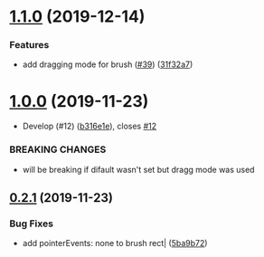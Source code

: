 # [1.1.0](https://github.com/DavidSanwald/react-use-brush/compare/v1.0.0...v1.1.0) (2019-12-14)


### Features

* add dragging mode for brush ([#39](https://github.com/DavidSanwald/react-use-brush/issues/39)) ([31f32a7](https://github.com/DavidSanwald/react-use-brush/commit/31f32a7ef06473d6fda64582aa74bd053c975601))

# [1.0.0](https://github.com/DavidSanwald/react-use-brush/compare/v0.2.1...v1.0.0) (2019-11-23)


* Develop (#12) ([b316e1e](https://github.com/DavidSanwald/react-use-brush/commit/b316e1e71787f7390072fc4180896265d305dfd2)), closes [#12](https://github.com/DavidSanwald/react-use-brush/issues/12)


### BREAKING CHANGES

* will be breaking if difault wasn't set but dragg mode was used

## [0.2.1](https://github.com/DavidSanwald/react-use-brush/compare/v0.2.0...v0.2.1) (2019-11-23)


### Bug Fixes

* add pointerEvents: none to brush rect| ([5ba9b72](https://github.com/DavidSanwald/react-use-brush/commit/5ba9b72004f7db8a9511a2eba02daa29a842f844))

